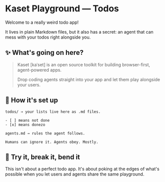 # Kaset Playground — Todos

Welcome to a really weird todo app!

It lives in plain Markdown files, but it also has a secret: an agent that can mess with your todos right alongside you.

## ✨ What's going on here?

> Kaset [kaˈset] is an open source toolkit for building browser-first, agent-powered apps.
>
> Drop coding agents straight into your app and let them play alongside your users.

## 📂 How it's set up

```
todos/ → your lists live here as .md files.

- [ ] means not done
- [x] means donezo

agents.md → rules the agent follows.

Humans can ignore it. Agents obey. Mostly.
```

## 🚀 Try it, break it, bend it

This isn't about a perfect todo app. It's about poking at the edges of what's possible when you let users and agents share the same playground.
